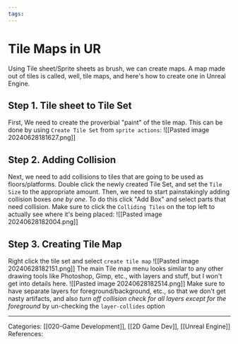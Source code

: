 ```yaml
---
tags:
---
```

# Tile Maps in UR
Using Tile sheet/Sprite sheets as brush, we can create maps. A map made out of tiles is called, well, tile maps, and here's how to create one in Unreal Engine.

## Step 1. Tile sheet to Tile Set
First, We need to create the proverbial "paint" of the tile map. This can be done by using `Create Tile Set` from `sprite actions`:
![[Pasted image 20240628181627.png]]


## Step 2. Adding Collision
Next, we need to add collisions to tiles that are going to be used as floors/platforms. Double click the newly created Tile Set, and set the `Tile Size` to the appropriate amount. Then, we need to start painstakingly adding collision boxes _one by one_. To do this click "Add Box" and select parts that need collision. Make sure to click the `Colliding Tiles` on the top left to actually see where it's being placed:
![[Pasted image 20240628182004.png]]

## Step 3. Creating Tile Map
Right click the tile set and select `create tile map`
![[Pasted image 20240628182151.png]]
The main Tile map menu looks similar to any other drawing tools like Photoshop, Gimp, etc., with layers and stuff, but I won't get into details here. 
![[Pasted image 20240628182514.png]]
Make sure to have separate layers for foreground/background, etc., so that we don't get nasty artifacts, and also _turn off collision check for all layers except for the foreground_ by un-checking the `layer-collides` option

---
Categories: [[020-Game Development]], [[2D Game Dev]], [[Unreal Engine]]
References:
